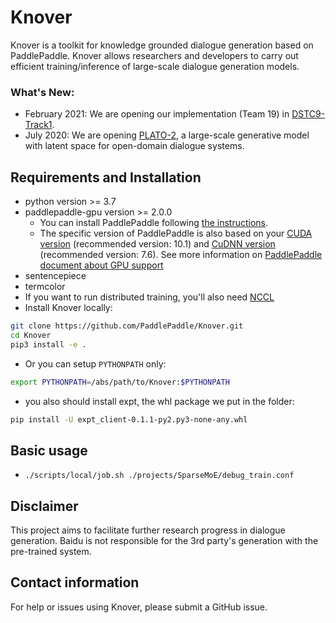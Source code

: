 # Knover
Knover is a toolkit for knowledge grounded dialogue generation based on PaddlePaddle. Knover allows researchers and developers to carry out efficient training/inference of large-scale dialogue generation models. 

### What's New:

* February 2021: We are opening our implementation (Team 19) in [DSTC9-Track1](projects/DSTC9-Track1/README.md).
* July 2020: We are opening [PLATO-2](projects/PLATO-2/README.md), a large-scale generative model with latent space for open-domain dialogue systems.

## Requirements and Installation

* python version >= 3.7
* paddlepaddle-gpu version >= 2.0.0
    * You can install PaddlePaddle following [the instructions](https://www.paddlepaddle.org.cn/documentation/docs/en/install/index_en.html).
    * The specific version of PaddlePaddle is also based on your [CUDA version](https://developer.nvidia.com/cuda-downloads) (recommended version: 10.1) and [CuDNN version](https://developer.nvidia.com/rdp/cudnn-download) (recommended version: 7.6). See more information on [PaddlePaddle document about GPU support](https://www.paddlepaddle.org.cn/documentation/docs/en/install/index_en.html#paddlepaddle-s-support-for-gpu)
* sentencepiece
* termcolor
* If you want to run distributed training, you'll also need [NCCL](https://developer.nvidia.com/nccl/nccl-download)
* Install Knover locally:

```bash
git clone https://github.com/PaddlePaddle/Knover.git
cd Knover
pip3 install -e .
```

* Or you can setup `PYTHONPATH` only:

```bash
export PYTHONPATH=/abs/path/to/Knover:$PYTHONPATH
```

* you also should install expt, the whl package we put in the folder:

```bash
pip install -U expt_client-0.1.1-py2.py3-none-any.whl
```

## Basic usage

- `./scripts/local/job.sh ./projects/SparseMoE/debug_train.conf`

## Disclaimer
This project aims to facilitate further research progress in dialogue generation. Baidu is not responsible for the 3rd party's generation with the pre-trained system.

## Contact information
For help or issues using Knover, please submit a GitHub issue.

